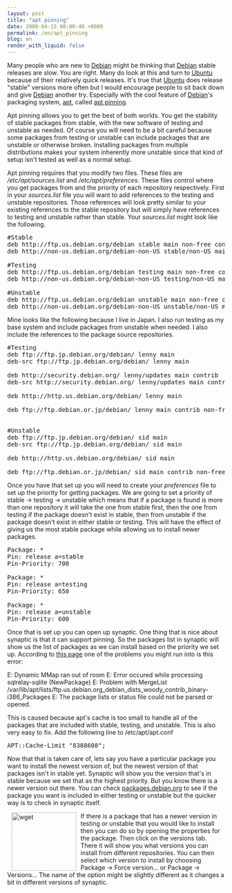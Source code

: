 ```yaml
---
layout: post
title: "apt pinning"
date: 2008-04-15 00:00:48 +0000
permalink: /en/apt_pinning
blog: en
render_with_liquid: false
---
```


<p>Many people who are new to <a href="http://www.debian.org/" title="Debian">Debian</a> might be thinking that <a href="http://www.debian.org/" title="Debian">Debian</a> stable releases are slow. You are right. Many do look at this and turn to <a href="http://www.ubuntu.com/" title="Ubuntu">Ubuntu</a> because of their relatively quick releases. It's true that <a href="http://www.ubuntu.com/" title="Ubuntu">Ubuntu</a> does release &quot;stable&quot; versions more often but I would encourage people to sit back down and give <a href="http://www.debian.org/" title="Debian">Debian</a> another try. Especially with the cool feature of <a href="http://www.debian.org/" title="Debian">Debian</a>'s packaging system, <a href="http://en.wikipedia.org/wiki/Advanced_Packaging_Tool">apt</a>, called <a href="http://wiki.debian.org/AptPinning">apt pinning</a>.</p>

<p>Apt pinning allows you to get the best of both worlds. You get the stability of stable packages from stable, with the new software of testing and unstable as needed. Of course you will need to be a bit careful because some packages from testing or unstable can include packages that are unstable or otherwise broken. Installing packages from multiple distributions makes your system inherently more unstable since that kind of setup isn't tested as well as a normal setup.</p>

<p>Apt pinning requires that you modify two files. These files are <em>/etc/apt/sources.list</em> and <em>/etc/apt/preferences</em>. These files control where you get packages from and the priority of each repository respectively. First in your <em>sources.list</em> file you will want to add references to the testing and unstable repositories. Those references will look pretty similar to your existing references to the stable repository but will simply have references to testing and unstable rather than stable. Your <em>sources.list</em> might look like the following.</p>

<pre>#Stable<br />deb http://ftp.us.debian.org/debian stable main non-free contrib<br />deb http://non-us.debian.org/debian-non-US stable/non-US main contrib non-free<br /><br />#Testing<br />deb http://ftp.us.debian.org/debian testing main non-free contrib<br />deb http://non-us.debian.org/debian-non-US testing/non-US main contrib non-free<br /><br />#Unstable<br />deb http://ftp.us.debian.org/debian unstable main non-free contrib<br />deb http://non-us.debian.org/debian-non-US unstable/non-US main contrib non-free </pre>

<p>Mine looks like the following because I live in Japan. I also run testing as my base system and include packages from unstable when needed. I also include the references to the package source repositories. </p>

<pre>#Testing<br />deb ftp://ftp.jp.debian.org/debian/ lenny main<br />deb-src ftp://ftp.jp.debian.org/debian/ lenny main<br /><br />deb http://security.debian.org/ lenny/updates main contrib<br />deb-src http://security.debian.org/ lenny/updates main contrib<br /><br />deb http://http.us.debian.org/debian/ lenny main<br /><br />deb ftp://ftp.debian.or.jp/debian/ lenny main contrib non-free<br /><br /><br />#Unstable<br />deb ftp://ftp.jp.debian.org/debian/ sid main<br />deb-src ftp://ftp.jp.debian.org/debian/ sid main<br /><br />deb http://http.us.debian.org/debian/ sid main<br /><br />deb ftp://ftp.debian.or.jp/debian/ sid main contrib non-free</pre>

<p>Once you have that set up you will need to create your <em>preferences</em> file to set up the priority for getting packages. We are going to set a priority of stable -&gt; testing -&gt; unstable which means that if a package is found is more than one repository it will take the one from stable first, then the one from testing if the package doesn't exist in stable, then from unstable if the package doesn't exist in either stable or testing. This will have the effect of giving us the most stable package while allowing us to install newer packages.</p>

<pre>Package: *<br />Pin: release a=stable<br />Pin-Priority: 700<br /><br />Package: *<br />Pin: release a=testing<br />Pin-Priority: 650<br /><br />Package: *<br />Pin: release a=unstable<br />Pin-Priority: 600</pre>

<p>Once that is set up you can open up synaptic. One thing that is nice about synaptic is that it can support pinning. So the packages list in synaptic will show us the list of packages as we can install based on the priority we set up. According to <a href="http://jaqque.sbih.org/kplug/apt-pinning.html">this page</a> one of the problems you might run into is this error:</p>
E: Dynamic MMap ran out of room
E: Error occured while processing sqlrelay-sqlite (NewPackage)
E: Problem with MergeList /var/lib/apt/lists/ftp.us.debian.org_debian_dists_woody_contrib_binary-i386_Packages
E: The package lists or status file could not be parsed or opened.
<p>This is caused because apt's cache is too small to handle all of the packages that are included with stable, testing, and unstable. This is also very easy to fix. Add the following line to  /etc/apt/apt.conf</p>
<pre>APT::Cache-Limit &quot;8388608&quot;;</pre>

<p>Now that that is taken care of, lets say you have a particular package you want to install the newest version of, but the newest version of that packages isn't in stable yet. Synaptic will show you the version that's in stable because we set that as the highest priority. But you know there is a newer version out there. You can check <a href="http://packages.debian.org/">packages.debian.org</a> to see if the package you want is included in either testing or unstable but the quicker way is to check in synaptic itself. </p>

<p><a rel="lightbox" href="http://static.ianlewis.org/prod/img/gallery/wget.png"><img src="http://static.ianlewis.org/prod/img/gallery/wget.png" alt="wget" title="Different versions of wget" hspace="10" width="150" height="135" align="left" /></a>If there is a package that has a newer version in testing or unstable that you would like to install then you can do so by opening the properties for the package. Then click on the versions tab. There it will show you what versions you can install from different repositories. You can then select which version to install by choosing Package -&gt; Force version... or Package -&gt; Versions...  The name of the option might be slightly different as it changes a bit in different versions of synaptic. </p>

